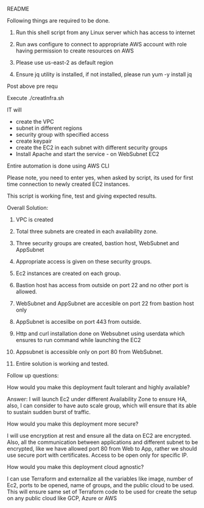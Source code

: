 README

Following things are required to be done.

1. Run this shell script from any Linux server which has access to internet

2. Run aws configure to connect to appropriate AWS account with role having permission to create resources on AWS

3. Please use us-east-2 as default region

4. Ensure jq utility is installed, if not installed, please run yum -y install jq


Post above pre requ

Execute ./creatInfra.sh

IT will 
 - create the VPC
 - subnet in different regions
 - security group with specified access
 - create keypair
 - create the EC2 in each subnet with different security groups
 - Install Apache and start the service - on WebSubnet EC2
 


Entire automation is done using AWS CLI 

Please note, you need to enter yes, when asked by script, its used for first time connection to newly created EC2 instances.

This script is working fine, test and giving expected results.

Overall Solution:


1. VPC is created

2. Total three subnets are created in each availability zone. 

3. Three security groups are created, bastion host, WebSubnet and AppSubnet

4. Appropriate access is given on these security groups.

5. Ec2 instances are created on each group.

6. Bastion host has access from outside on port 22 and no other port is allowed.

7. WebSubnet and AppSubnet are accesible on port 22 from bastion host only

8. AppSubnet is accesilbe on port 443 from outside.

9. Http and curl installation done on Websubnet using userdata which ensures to run command while launching the EC2

10. Appsubnet is accessible only on port 80 from WebSubnet.

11. Entire solution is working and tested.





Follow up questions:


How would you make this deployment fault tolerant and highly available?

Answer:  I will launch Ec2 under different Availability Zone to ensure HA, also, I can consider to have auto scale group, which will ensure that its able to sustain sudden burst of traffic.


How would you make this deployment more secure?

I will use encryption at rest and ensure all the data on EC2 are encrypted. Also, all the communication between applications and different subnet to be encrypted, like we have allowed port 80 from Web to App, rather 
we should use secure port with certificates.  Access to be open only for specific IP.

How would you make this deployment cloud agnostic?

I can use Terraform and externalize all the variables like image, number of Ec2, ports to be opened, name of groups, and the public cloud to be used. This will ensure same set of Terraform code to be used for create the setup on any public cloud like GCP, Azure or AWS


